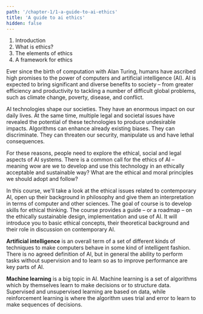 ```yaml
---
path: '/chapter-1/1-a-guide-to-ai-ethics'
title: 'A guide to ai ethics'
hidden: false
---
```


<chapter-box>

1. Introduction
2. What is ethics?
3. The elements of ethics
4. A framework for ethics

</chapter-box>

Ever since the birth of computation with Alan Turing, humans have ascribed high promises to the power of computers and artificial intelligence (AI). AI is expected to bring significant and diverse benefits to society – from greater efficiency and productivity to tackling a number of difficult global problems, such as climate change, poverty, disease, and conflict.

AI technologies shape our societies. They have an enormous impact on our daily lives.  At the same time, multiple legal and societal issues have revealed the potential of these technologies to produce undesirable impacts. Algorithms can enhance already existing biases. They can discriminate. They can threaten our security, manipulate us and have lethal consequences.

For these reasons, people need to explore the ethical, social and legal aspects of AI systems. There is a common call for the ethics of AI – meaning wow are we to develop and use this technology  in an ethically acceptable and sustainable way? What are the ethical and moral principles we should adopt and follow?

In this course, we'll take a look at the ethical issues related to contemporary AI,  open up their background  in philosophy and give them an interpretation in terms of computer and other sciences. The goal of course is to develop  skills for ethical thinking. The course provides a guide – or  a roadmap – on the ethically sustainable design, implementation and use of AI. It will introduce you to basic ethical concepts, their theoretical background and their role in discussion on contemporary AI.

<text-box variant="hint" name="A guide to AI ethics">

**Artificial intelligence** is an overall term of a set of different kinds of techniques to make computers behave in some kind of intelligent fashion. There is no agreed definition of AI, but in general the ability to perform tasks without supervision and to learn so as to improve performance are key parts of AI.

**Machine learning** is a big topic in AI. Machine learning is a set of algorithms which by themselves learn to make decisions or to structure data. Supervised and unsupervised learning are based on data, while reinforcement learning is where the algorithm uses trial and error to learn to make sequences of decisions.

</text-box>
